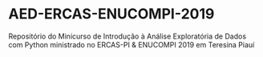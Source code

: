 # AED-ERCAS-ENUCOMPI-2019
Repositório do Minicurso de Introdução à Análise Exploratória de Dados com Python ministrado no ERCAS-PI &amp; ENUCOMPI 2019 em Teresina Piauí
